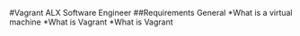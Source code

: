 #Vagrant ALX Software Engineer
##Requirements
General
*What is a virtual machine
*What is Vagrant
*What is Vagrant
